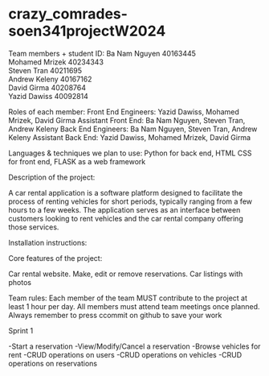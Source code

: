 # crazy_comrades-soen341projectW2024

Team members + student ID: 
Ba Nam Nguyen	40163445	
Mohamed Mrizek	40234343		 
Steven Tran	40211695	 	 
Andrew Keleny	40167162	 	 
David Girma	40208764	 	 
Yazid Dawiss	40092814	 

Roles of each member:
Front End Engineers: Yazid Dawiss, Mohamed Mrizek, David Girma
Assistant Front End: Ba Nam Nguyen, Steven Tran, Andrew Keleny
Back End Engineers: Ba Nam Nguyen, Steven Tran, Andrew Keleny
Assistant Back End: Yazid Dawiss, Mohamed Mrizek, David Girma

Languages & techniques we plan to use: 
Python for back end, HTML CSS for front end, FLASK as a web framework

Description of the project:

A car rental application is a software platform designed to facilitate the process of renting vehicles for short periods, typically ranging from a few hours to a few weeks. The application serves as an interface between customers looking to rent vehicles and the car rental company offering those services.

Installation instructions: 



Core features of the project:

Car rental website. Make, edit or remove reservations. Car listings with photos



Team rules: 
Each member of the team MUST contribute to the project at least 1 hour per day. All members must attend team meetings once planned. Always remember to press ccommit on github to save your work

Sprint 1

-Start a reservation
-View/Modify/Cancel a reservation
-Browse vehicles for rent
-CRUD operations on users
-CRUD operations on vehicles
-CRUD operations on reservations

